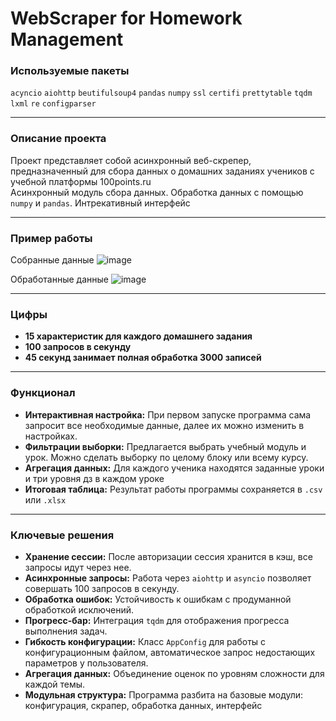 # WebScraper for Homework Management


### Используемые пакеты ###
 `acyncio`  `aiohttp`  `beutifulsoup4`  `pandas`  `numpy`  `ssl`  `certifi`  `prettytable`  `tqdm`  `lxml`  `re`  `configparser` 
___

### Описание проекта ###
Проект представляет собой асинхронный веб-скрепер, предназначенный для сбора данных о домашних заданиях учеников с учебной платформы 100points.ru  
Асинхронный модуль сбора данных. Обработка данных с помощью `numpy` и `pandas`. Интрекативный интерфейс
___

### Пример работы ###
Собранные данные
![image](https://github.com/NikitaBalakhontsev/homeworkAnalysis/assets/87572909/2320587e-ac17-4cd7-ac35-0511080701f3)

Обработанные данные 
![image](https://github.com/NikitaBalakhontsev/homeworkAnalysis/assets/87572909/1a12b5a5-7792-4a99-961f-83697a92bc03)
___

### Цифры ###
- **15 характеристик для каждого домашнего задания**
- **100 запросов в секунду**
- **45 секунд занимает полная обработка 3000 записей**
___



### Функционал ###
- **Интерактивная настройка:** При первом запуске программа сама запросит все необходимые данные, далее их можно изменить в настройках.
- **Фильтрации выборки:** Предлагается выбрать учебный модуль и урок. Можно сделать выборку по целому блоку или всему курсу.
- **Агрегация данных:** Для каждого ученика находятся заданные уроки и три уровня дз в каждом уроке
- **Итоговая таблица:** Результат работы программы сохраняется в `.csv` или `.xlsx`
___
  
### Ключевые решения ###
- **Хранение сессии:** После авторизации сессия хранится в кэш, все запросы идут через нее. 
- **Асинхронные запросы:** Работа через `aiohttp` и `asyncio` позволяет совершать 100 запросов в секунду.
- **Обработка ошибок:** Устойчивость к ошибкам с продуманной обработкой исключений.
- **Прогресс-бар:** Интеграция `tqdm` для отображения прогресса выполнения задач.
- **Гибкость конфигурации:** Класс `AppConfig` для работы с конфигурационным файлом, автоматическое запрос недостающих параметров у пользователя.
- **Агрегация данных:** Объединение оценок по уровням сложности для каждой темы.
- **Модульная структура:** Программа разбита на базовые модули: конфигурация, скрапер, обработка данных, интерфейс


